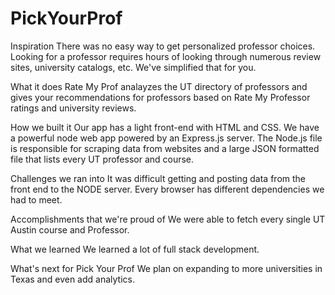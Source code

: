# PickYourProf

Inspiration
There was no easy way to get personalized professor choices. Looking for a professor requires hours of looking through numerous review sites, university catalogs, etc. We've simplified that for you.

What it does
Rate My Prof analayzes the UT directory of professors and gives your recommendations for professors based on Rate My Professor ratings and university reviews.

How we built it
Our app has a light front-end with HTML and CSS. We have a powerful node web app powered by an Express.js server. The Node.js file is responsible for scraping data from websites and a large JSON formatted file that lists every UT professor and course.

Challenges we ran into
It was difficult getting and posting data from the front end to the NODE server. Every browser has different dependencies we had to meet.

Accomplishments that we're proud of
We were able to fetch every single UT Austin course and Professor.

What we learned
We learned a lot of full stack development.

What's next for Pick Your Prof
We plan on expanding to more universities in Texas and even add analytics.
